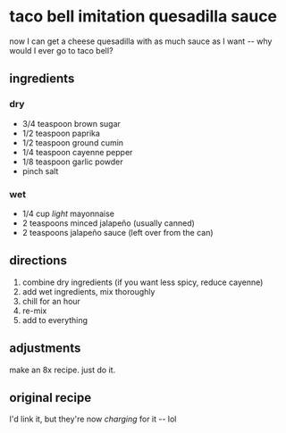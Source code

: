 taco bell imitation quesadilla sauce
====================================

now I can get a cheese quesadilla with as much sauce as I want -- why would I
ever go to taco bell?

## ingredients

### dry

- 3/4 teaspoon brown sugar
- 1/2 teaspoon paprika
- 1/2 teaspoon ground cumin
- 1/4 teaspoon cayenne pepper
- 1/8 teaspoon garlic powder
- pinch salt

### wet

- 1/4 cup *light* mayonnaise
- 2 teaspoons minced jalapeño (usually canned)
- 2 teaspoons jalapeño sauce (left over from the can)

## directions

1. combine dry ingredients (if you want less spicy, reduce cayenne)
2. add wet ingredients, mix thoroughly
3. chill for an hour
4. re-mix
5. add to everything

## adjustments

make an 8x recipe.  just do it.

## original recipe

I'd link it, but they're now _charging_ for it -- lol
